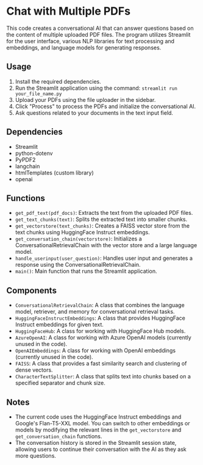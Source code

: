 # Chat with Multiple PDFs  
  
This code creates a conversational AI that can answer questions based on the content of multiple uploaded PDF files. The program utilizes Streamlit for the user interface, various NLP libraries for text processing and embeddings, and language models for generating responses.  
  
## Usage  
  
1. Install the required dependencies.  
2. Run the Streamlit application using the command: `streamlit run your_file_name.py`  
3. Upload your PDFs using the file uploader in the sidebar.  
4. Click "Process" to process the PDFs and initialize the conversational AI.  
5. Ask questions related to your documents in the text input field.  
  
## Dependencies  
  
- Streamlit  
- python-dotenv  
- PyPDF2  
- langchain  
- htmlTemplates (custom library)  
- openai  
  
## Functions  
  
- `get_pdf_text(pdf_docs)`: Extracts the text from the uploaded PDF files.  
- `get_text_chunks(text)`: Splits the extracted text into smaller chunks.  
- `get_vectorstore(text_chunks)`: Creates a FAISS vector store from the text chunks using HuggingFace Instruct embeddings.  
- `get_conversation_chain(vectorstore)`: Initializes a ConversationalRetrievalChain with the vector store and a large language model.  
- `handle_userinput(user_question)`: Handles user input and generates a response using the ConversationalRetrievalChain.  
- `main()`: Main function that runs the Streamlit application.  
  
## Components  
  
- `ConversationalRetrievalChain`: A class that combines the language model, retriever, and memory for conversational retrieval tasks.  
- `HuggingFaceInstructEmbeddings`: A class that provides HuggingFace Instruct embeddings for given text.  
- `HuggingFaceHub`: A class for working with HuggingFace Hub models.  
- `AzureOpenAI`: A class for working with Azure OpenAI models (currently unused in the code).  
- `OpenAIEmbeddings`: A class for working with OpenAI embeddings (currently unused in the code).  
- `FAISS`: A class that provides a fast similarity search and clustering of dense vectors.  
- `CharacterTextSplitter`: A class that splits text into chunks based on a specified separator and chunk size.  
  
## Notes  
  
- The current code uses the HuggingFace Instruct embeddings and Google's Flan-T5-XXL model. You can switch to other embeddings or models by modifying the relevant lines in the `get_vectorstore` and `get_conversation_chain` functions.  
- The conversation history is stored in the Streamlit session state, allowing users to continue their conversation with the AI as they ask more questions.  
